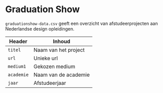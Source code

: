 # Graduation Show

`graduationshow-data.csv` geeft een overzicht van afstudeerprojecten aan Nederlandse design opleidingen.

Header | Inhoud
---|---------
`titel`| Naam van het project
`url`| Unieke url
`medium1`| Gekozen medium
`academie`| Naam van de academie
`jaar`| Afstudeerjaar